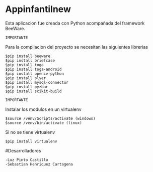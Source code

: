 # Appinfantilnew
Esta aplicacion fue creada con Python acompañada del framework BeeWare.

    IMPORTANTE
Para la compilacion del proyecto se necesitan las siguientes librerias

    $pip install beeware
    $pip install briefcase
    $pip install toga
    $pip install toga-android
    $pip install opencv-python
    $pip install plyer
    $pip install mysql-connector
    $pip install pyzbar
    $pip install scikit-build

    IMPORTANTE
    
Instalar los modulos en un virtualenv

    $source /venv/Scripts/activate (windows)
    $source /venv/bin/activate (linux)
    
 Si no se tiene virtualenv
    
    $pip install virtualenv


#Desarrolladores

    -Luz Pinto Castillo
    -Sebastian Henriquez Cartagena 
